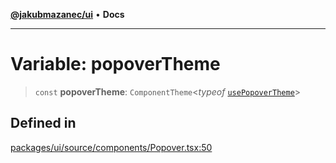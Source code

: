 [**@jakubmazanec/ui**](../README.md) • **Docs**

---

# Variable: popoverTheme

> `const` **popoverTheme**: `ComponentTheme`\<_typeof_
> [`usePopoverTheme`](../functions/usePopoverTheme.md)\>

## Defined in

[packages/ui/source/components/Popover.tsx:50](https://github.com/jakubmazanec/tools/blob/4809b04453aafb35a917917e0b4964a9ec0cd132/packages/ui/source/components/Popover.tsx#L50)
